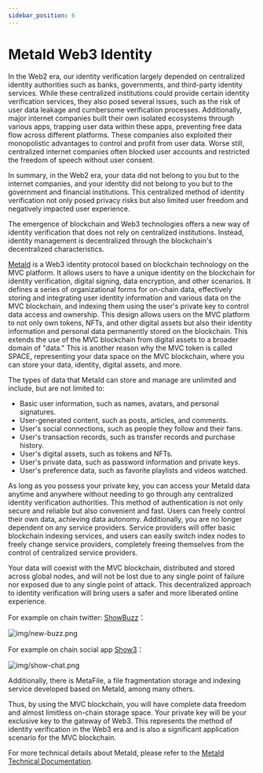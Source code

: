 ```yaml
---
sidebar_position: 6
---
```

# MetaId Web3 Identity

In the Web2 era, our identity verification largely depended on centralized identity authorities such as banks, governments, and third-party identity services. While these centralized institutions could provide certain identity verification services, they also posed several issues, such as the risk of user data leakage and cumbersome verification processes. Additionally, major internet companies built their own isolated ecosystems through various apps, trapping user data within these apps, preventing free data flow across different platforms. These companies also exploited their monopolistic advantages to control and profit from user data. Worse still, centralized internet companies often blocked user accounts and restricted the freedom of speech without user consent.

In summary, in the Web2 era, your data did not belong to you but to the internet companies, and your identity did not belong to you but to the government and financial institutions. This centralized method of identity verification not only posed privacy risks but also limited user freedom and negatively impacted user experience.

The emergence of blockchain and Web3 technologies offers a new way of identity verification that does not rely on centralized institutions. Instead, identity management is decentralized through the blockchain's decentralized characteristics.

[MetaId](/docs/blockchain/mvc-improvements/meta-id) is a Web3 identity protocol based on blockchain technology on the MVC platform. It allows users to have a unique identity on the blockchain for identity verification, digital signing, data encryption, and other scenarios. It defines a series of organizational forms for on-chain data, effectively storing and integrating user identity information and various data on the MVC blockchain, and indexing them using the user's private key to control data access and ownership. This design allows users on the MVC platform to not only own tokens, NFTs, and other digital assets but also their identity information and personal data permanently stored on the blockchain. This extends the use of the MVC blockchain from digital assets to a broader domain of "data." This is another reason why the MVC token is called SPACE, representing your data space on the MVC blockchain, where you can store your data, identity, digital assets, and more.

The types of data that MetaId can store and manage are unlimited and include, but are not limited to:

- Basic user information, such as names, avatars, and personal signatures.
- User-generated content, such as posts, articles, and comments.
- User's social connections, such as people they follow and their fans.
- User's transaction records, such as transfer records and purchase history.
- User's digital assets, such as tokens and NFTs.
- User's private data, such as password information and private keys.
- User's preference data, such as favorite playlists and videos watched.


As long as you possess your private key, you can access your MetaId data anytime and anywhere without needing to go through any centralized identity verification authorities. This method of authentication is not only secure and reliable but also convenient and fast. Users can freely control their own data, achieving data autonomy. Additionally, you are no longer dependent on any service providers. Service providers will offer basic blockchain indexing services, and users can easily switch index nodes to freely change service providers, completely freeing themselves from the control of centralized service providers.

Your data will coexist with the MVC blockchain, distributed and stored across global nodes, and will not be lost due to any single point of failure nor exposed due to any single point of attack. This decentralized approach to identity verification will bring users a safer and more liberated online experience.

For example on chain twitter: [ShowBuzz](https://www.show3.io/buzz/index)：

![img/new-buzz.png](/img/show-buzz.png)

For example on chain social app [Show3](https://www.show3.io/talk/channels/mvc.metaid/4c86891eba08d5b726a8831b55e9b9fc767bec613ea60630b03d117ab01bbc21)：

![img/show-chat.png](/img/show-chat.png)


Additionally, there is MetaFile, a file fragmentation storage and indexing service developed based on MetaId, among many others.

Thus, by using the MVC blockchain, you will have complete data freedom and almost limitless on-chain storage space. Your private key will be your exclusive key to the gateway of Web3. This represents the method of identity verification in the Web3 era and is also a significant application scenario for the MVC blockchain.

For more technical details about MetaId, please refer to the [MetaId Technical Documentation](/docs/blockchain/mvc-improvements/meta-id).

